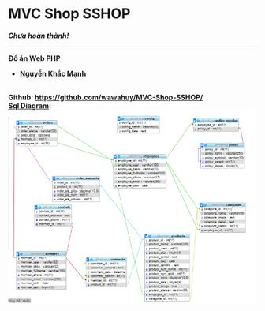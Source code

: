# MVC Shop SSHOP
<i><b>Chưa hoàn thành!<b></i><br>
<hr>
<b>Đồ án Web PHP</b><br>
<ul>
    <li>Nguyễn Khắc Mạnh</li>
</ul>
<br>
Github: <a href="https://github.com/manhkhac/MVC-Shop-SSHOP">https://github.com/wawahuy/MVC-Shop-SSHOP/</a>

<br>
<u>Sql Diagram</u>:<br>
<img src="Document/sql diagram.png">
